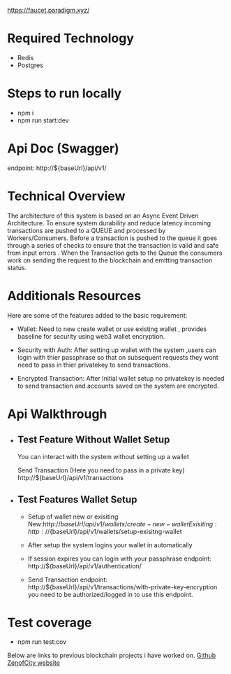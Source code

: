 https://faucet.paradigm.xyz/

# Required Technology
- Redis
- Postgres

# Steps to run locally
 - npm i 
 - npm run start:dev

# Api Doc (Swagger) 
  endpoint: http://${baseUrl}/api/v1/


# Technical Overview
  The architecture of this system is based on an Async Event Driven Architecture.
  To ensure system durability and reduce latency incoming transactions are pushed to a QUEUE and processed by Workers/Consumers. Before a transaction is pushed to the queue it goes through a series of checks to ensure that the transaction is valid and safe from input errors .
  When the Transaction gets to the Queue the consumers work on sending the request to the blockchain and emitting transaction status.


# Additionals Resources
  Here are some of the features added to the basic requirement:

  - Wallet: Need to new create wallet or use existing wallet , provides baseline for security using web3 wallet encryption.
  
  - Security with Auth: After setting up wallet with the system ,users can login with thier passphrase so that on subsequent requests they wont need to pass in thier privatekey to send transactions. 

  - Encrypted Transaction: After Initial wallet setup no privatekey is needed to send transaction and accounts saved on the system are encrypted.



# Api Walkthrough

- ## Test Feature Without Wallet Setup 
  
    You can interact with the system without setting up a wallet

    Send Transaction (Here you need to pass in a private key)
    http://${baseUrl}/api/v1/transactions

- ## Test Features Wallet Setup 
    -  Setup of wallet  new or exisiting
        New:http://${baseUrl}/api/v1/wallets/create-new-wallet
        Exisiting:http://${baseUrl}/api/v1/wallets/setup-exisitng-wallet
    
    - After setup the system logins your wallet in automatically
    - If session expires you can login with your passphrase 
        endpoint: http://${baseUrl}/api/v1/authentication/
    
    - Send Transaction
      endpoint: http://${baseUrl}/api/v1/transactions/with-private-key-encryption
      you need to be authorized/logged in to use this endpoint.


# Test coverage
 - npm run test:cov



Below are links to previous blockchain projects i have worked on.
[Github](https://github.com/grincodes/Zenof-City)
[ZenofCity website](https://www.zenofcity.com/)

